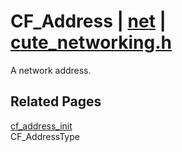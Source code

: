 # CF_Address | [net](https://github.com/RandyGaul/cute_framework/blob/master/docs/net_readme.md) | [cute_networking.h](https://github.com/RandyGaul/cute_framework/blob/master/include/cute_networking.h)

A network address.

## Related Pages

[cf_address_init](https://github.com/RandyGaul/cute_framework/blob/master/docs/net/cf_address_init.md)  
CF_AddressType  
